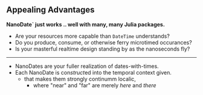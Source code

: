 ## Appealing Advantages

**NanoDate` just works .. well with many, many Julia packages.**

- Are your resources more capable than `DateTime` understands?
- Do you produce, consume, or otherwise ferry microtimed occurances?
- Is your masterful realtime design standing by as the nanoseconds fly?

-----

- NanoDates are your fuller realization of dates-with-times.
- Each NanoDate is con*struct*ed into the temporal context given.
  - that makes them strongly continumm localic, 
    - where "near" and "far" are merely *here* and *there*
   

